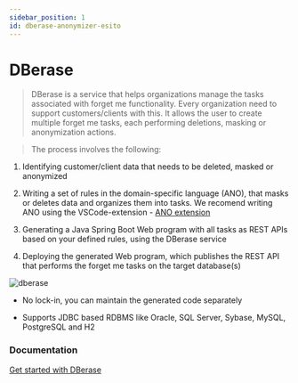 ```yaml
---
sidebar_position: 1
id: dberase-anonymizer-esito
---
```


# DBerase

> DBerase is a service that helps organizations manage the tasks
> associated with forget me functionality. Every organization need
> to support customers/clients with this. It allows the user to
> create multiple forget me tasks, each performing deletions,
> masking or anonymization actions.

> The process involves the following:

1.  Identifying customer/client data that needs to be
    deleted, masked or anonymized

2.  Writing a set of rules in the domain-specific language (ANO),
    that masks or deletes data and organizes them into tasks.
    We recomend writing ANO using the VSCode-extension - <a target='_blank' rel='noopener noreferrer' href='http://anonymizer-doc.esito.no/help/topic/no.esito.g9.doc.dbservices/DBerase.html'> ANO extension</a>

3.  Generating a Java Spring Boot Web program with all tasks
    as REST APIs based on your defined rules, using the DBerase service

4.  Deploying the generated Web program, which publishes the REST API
    that performs the forget me tasks on the target database(s)

<img src="https://www.esito.no/img/dberase.png" alt='dberase' />

- No lock-in, you can maintain the generated code separately

- Supports JDBC based RDBMS like Oracle, SQL Server, Sybase,
  MySQL, PostgreSQL and H2

### Documentation

<a
   target='_blank'
   rel='noopener noreferrer'
   href='http://anonymizer-doc.esito.no/help/topic/no.esito.g9.doc.dbservices/DBerase.html'>
Get started with DBerase
</a>
